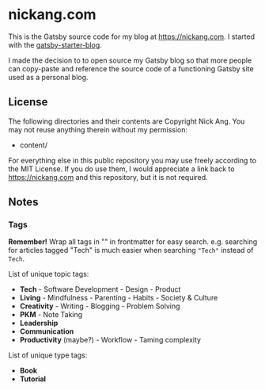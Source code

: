 # nickang.com

This is the Gatsby source code for my blog at https://nickang.com. I started with the [gatsby-starter-blog](https://github.com/gatsbyjs/gatsby-starter-blog).

I made the decision to to open source my Gatsby blog so that more people can copy-paste and reference the source code of a functioning Gatsby site used as a personal blog.

## License

The following directories and their contents are Copyright Nick Ang. You may not reuse anything therein without my permission:

- content/

For everything else in this public repository you may use freely according to the MIT License. If you do use them, I would appreciate a link back to https://nickang.com and this repository, but it is not required.

## Notes
### Tags

**Remember!** Wrap all tags in "" in frontmatter for easy search. e.g. searching for articles tagged "Tech" is much easier when searching `"Tech"` instead of `Tech`.

List of unique topic tags:
- **Tech** - Software Development - Design - Product
- **Living** - Mindfulness - Parenting - Habits - Society & Culture
- **Creativity** - Writing - Blogging - Problem Solving
- **PKM** - Note Taking
- **Leadership**
- **Communication**
- **Productivity** (maybe?) - Workflow - Taming complexity 

List of unique type tags:
- **Book**
- **Tutorial**